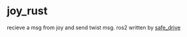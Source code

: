 # joy_rust
recieve a msg from joy and send twist msg. ros2
written by [safe_drive](https://github.com/tier4/safe_drive)

